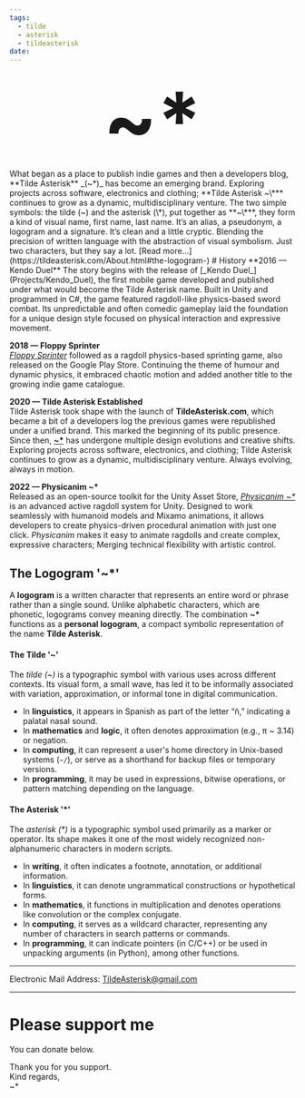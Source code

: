 ```yaml
---
tags:
  - tilde
  - asterisk
  - tildeasterisk
date:
---
```

<p style="font-size:10em; font-weight:bold; text-align:center;margin:0;" ><a href="https://TildeAsterisk.com" class="hover-underline" >~*</a></p>
What began as a place to publish indie games and then a developers blog, **Tilde Asterisk** _(~*)_ has become an emerging brand. Exploring projects across software, electronics and clothing; **Tilde Asterisk ~\*** continues to grow as a dynamic, multidisciplinary venture.
The two simple symbols: the tilde (~) and the asterisk (\*), put together as **~\***, they form a kind of visual name, first name, last name. It’s an alias, a pseudonym, a logogram and a signature. It’s clean and a little cryptic. Blending the precision of written language with the abstraction of visual symbolism.
Just two characters, but they say a lot.        
[Read more...](https://tildeasterisk.com/About.html#the-logogram-)
# History
**2016 — Kendo Duel**  
The story begins with the release of [_Kendo Duel_](Projects/Kendo_Duel), the first mobile game developed and published under what would become the Tilde Asterisk name. Built in Unity and programmed in C#, the game featured ragdoll-like physics-based sword combat. Its unpredictable and often comedic gameplay laid the foundation for a unique design style focused on physical interaction and expressive movement.

**2018 — Floppy Sprinter**  
[_Floppy Sprinter_](Projects/Floppy_Sprinter) followed as a ragdoll physics-based sprinting game, also released on the Google Play Store. Continuing the theme of humour and dynamic physics, it embraced chaotic motion and added another title to the growing indie game catalogue.

**2020 — Tilde Asterisk Established**  
Tilde Asterisk took shape with the launch of **TildeAsterisk.com**, which became a bit of a developers log the previous games were republished under a unified brand. This marked the beginning of its public presence. Since then, [**~\***](https://TildeAsterisk.com) has undergone multiple design evolutions and creative shifts. Exploring projects across software, electronics, and clothing; Tilde Asterisk continues to grow as a dynamic, multidisciplinary venture. Always evolving, always in motion.

**2022 — Physicanim ~\***  
Released as an open-source toolkit for the Unity Asset Store, [_Physicanim ~*_](Projects/Physicanim) is an advanced active ragdoll system for Unity. Designed to work seamlessly with humanoid models and Mixamo animations, it allows developers to create physics-driven procedural animation with just one click. _Physicanim_ makes it easy to animate ragdolls and create complex, expressive characters; Merging technical flexibility with artistic control.

## The Logogram '~\*'
A **logogram** is a written character that represents an entire word or phrase rather than a single sound. Unlike alphabetic characters, which are phonetic, logograms convey meaning directly.
The combination **~\*** functions as a **personal logogram**, a compact symbolic representation of the name **Tilde Asterisk**.
#### **The Tilde '~'**  
The *tilde (~)* is a typographic symbol with various uses across different contexts. Its visual form, a small wave, has led it to be informally associated with variation, approximation, or informal tone in digital communication.
- In **linguistics**, it appears in Spanish as part of the letter “ñ,” indicating a palatal nasal sound.
- In **mathematics** and **logic**, it often denotes approximation (e.g., π ~ 3.14) or negation.
- In **computing**, it can represent a user's home directory in Unix-based systems (`~/`), or serve as a shorthand for backup files or temporary versions.
- In **programming**, it may be used in expressions, bitwise operations, or pattern matching depending on the language.

#### **The Asterisk '\*'**  
The *asterisk (\*)* is a typographic symbol used primarily as a marker or operator. Its shape makes it one of the most widely recognized non-alphanumeric characters in modern scripts.
- In **writing**, it often indicates a footnote, annotation, or additional information.
- In **linguistics**, it can denote ungrammatical constructions or hypothetical forms.
- In **mathematics**, it functions in multiplication and denotes operations like convolution or the complex conjugate.
- In **computing**, it serves as a wildcard character, representing any number of characters in search patterns or commands.
- In **programming**, it can indicate pointers (in C/C++) or be used in unpacking arguments (in Python), among other functions.

---

# ✉️ Contact
Electronic Mail Address:  <a href="mailto:TildeAsterisk@gmail.com">  TildeAsterisk@gmail.com</a>

---

# Please support me
You can donate below.
<div id="donate-button-container">Thank you for you support.<br>Kind regards,<br>~*
	<div id="donate-button"></div>
	<script src="https://www.paypalobjects.com/donate/sdk/donate-sdk.js" charset="UTF-8"></script>
	<script>
		PayPal.Donation.Button( {
			env:'production',
			hosted_button_id:'24FNF5BAM87U4',
			image: {
				src: 'https://www.paypalobjects.com/en_US/GB/i/btn/btn_donateCC_LG.gif',
				alt:'Donate with PayPal button',
				title:'PayPal - The safer, easier way to pay online!',
			}
		}).render('#donate-button');
	</script>
</div>

<style>
h1:first-of-type {
display:none;
}
.hover-underline {
	text-decoration: none;
	color:inherit; 
	font-weight:bold;
}
.hover-underline:hover {
	text-decoration: underline;
}
</style>

